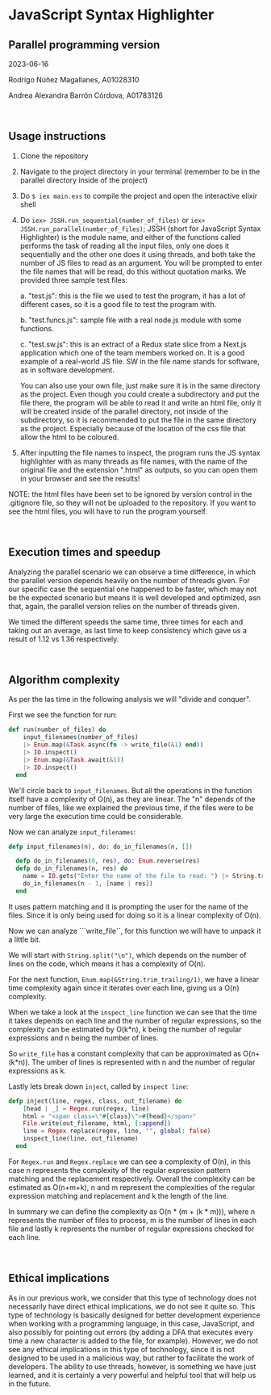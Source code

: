 # JavaScript Syntax Highlighter
## Parallel programming version

2023-06-16

Rodrigo Núñez Magallanes, A01028310

Andrea Alexandra Barrón Córdova, A01783126

<br>

## Usage instructions

1. Clone the repository

2. Navigate to the project directory in your terminal (remember to be in the parallel directory inside of the project)

3. Do `$ iex main.exs` to compile the project and open the interactive elixir shell

4. Do `iex> JSSH.run_sequential(number_of_files)` or `iex> JSSH.run_parallel(number_of_files)`; JSSH (short for JavaScript Syntax Highlighter) is the module name, and either of the functions called performs the task of reading all the input files, only one does it sequentially and the other one does it using threads, and both take the number of JS files to read as an argument. You will be prompted to enter the file names that will be read, do this without quotation marks. We provided three sample test files:

   a. "test.js": this is the file we used to test the program, it has a lot of different cases, so it is a good file to test the program with.

   b. "test.funcs.js": sample file with a real node.js module with some functions.

   c. "test.sw.js": this is an extract of a Redux state slice from a Next.js application which one of the team members worked on. It is a good example of a real-world JS file. SW in the file name stands for software, as in software development.

   You can also use your own file, just make sure it is in the same directory as the project. Even though you could create a subdirectory and put the file there, the program will be able to read it and write an html file, only it will be created inside of the parallel directory, not inside of the subdirectory, so it is recommended to put the file in the same directory as the project. Especially because of the location of the css file that allow the html to be coloured.

5. After inputting the file names to inspect, the program runs the JS syntax highlighter with as many threads as file names, with the name of the original file and the extension ".html" as outputs, so you can open them in your browser and see the results!

NOTE: the html files have been set to be ignored by version control in the .gitignore file, so they will not be uploaded to the repository. If you want to see the html files, you will have to run the program yourself.

<br>

## Execution times and speedup

Analyzing the parallel scenario we can observe a time difference, in which the parallel version depends heavily on the number of threads given. 
For our specific case the sequential one happened to be faster, which may not be the expected scenario but means it is well developed and optimized, asn that, again, the parallel version relies on the number of threads given.

We timed the different speeds the same time, three times for each and taking out an average, as last time to keep consistency which gave us a result of 1.12 vs 1.36 respectively.

<br>

## Algorithm complexity

As per the las time in the following analysis we will "divide and conquer".

First we see the function for run: 
```elixir
def run(number_of_files) do
    input_filenames(number_of_files)
    |> Enum.map(&Task.async(fn -> write_file(&1) end))
    |> IO.inspect()
    |> Enum.map(&Task.await(&1))
    |> IO.inspect()
  end
```
We'll circle back to ```input_filenames```. But all the operations in the function itself have a complexity of O(n), as they are linear. The "n" depends of the number of files, like we explained the previous time, if the files were to be very large the execution time could be considerable.

Now we can analyze ```input_filenames```:
```elixir
defp input_filenames(n), do: do_in_filenames(n, [])

  defp do_in_filenames(0, res), do: Enum.reverse(res)
  defp do_in_filenames(n, res) do
    name = IO.gets("Enter the name of the file to read: ") |> String.trim()
    do_in_filenames(n - 1, [name | res])
  end
```
It uses pattern matching and it is prompting the user for the name of the files. Since it is only being used for doing so it is a linear complexity of O(n).

Now we can analyze ```write_file``, for this function we will have to unpack it a little bit.

We will start with ```String.split("\n")```, which depends on the number of lines on the code, which means it has a complexity of O(n). 

For the next function, ```Enum.map(&String.trim_trailing/1)```, we have a linear time complexity again since it iterates over each line, giving us a O(n) complexity.

When we take a look at the ```inspect_line``` function we can see that the time it takes depends on each line and the number of regular expressions, so the complexity can be estimated by O(k*n), k being the number of regular expressions and n being the number of lines.

So ```write_file``` has a constant complexity that can be approximated as O(n+(k*n)). The umber of lines is represented with n and the number of regular expressions as k.

Lastly lets break down ```inject```, called by ```inspect line```:
```elixir
defp inject(line, regex, class, out_filename) do
    [head | _] = Regex.run(regex, line)
    html = "<span class=\"#{class}\">#{head}</span>"
    File.write(out_filename, html, [:append])
    line = Regex.replace(regex, line, "", global: false)
    inspect_line(line, out_filename)
  end
```
For ```Regex.run``` and ```Regex.replace``` we can see a complexity of O(n), in this case n represents the complexity of the regular expression pattern matching and the replacement respectively. Overall the complexity can be estimated as O(n+m+k), n and m represent the complexities of the regular expression matching and replacement and k the length of the line.

In summary we can define the complexity as O(n * (m + (k * m))), where n represents the number of files to process, m is the  number of lines in each file and lastly k represents the number of regular expressions checked for each line.

<br>

## Ethical implications

As in our previous work, we consider that this type of technology does not necessarily have direct ethical implications, we do not see it quite so. This type of technology is basically designed for better development experience when working with a programming language, in this case, JavaScript, and also possibly for pointing out errors (by adding a DFA that executes every time a new character is added to the file, for example). However, we do not see any ethical implications in this type of technology, since it is not designed to be used in a malicious way, but rather to facilitate the work of developers. The ability to use threads, however, is something we have just learned, and it is certainly a very powerful and helpful tool that will help us in the future.
